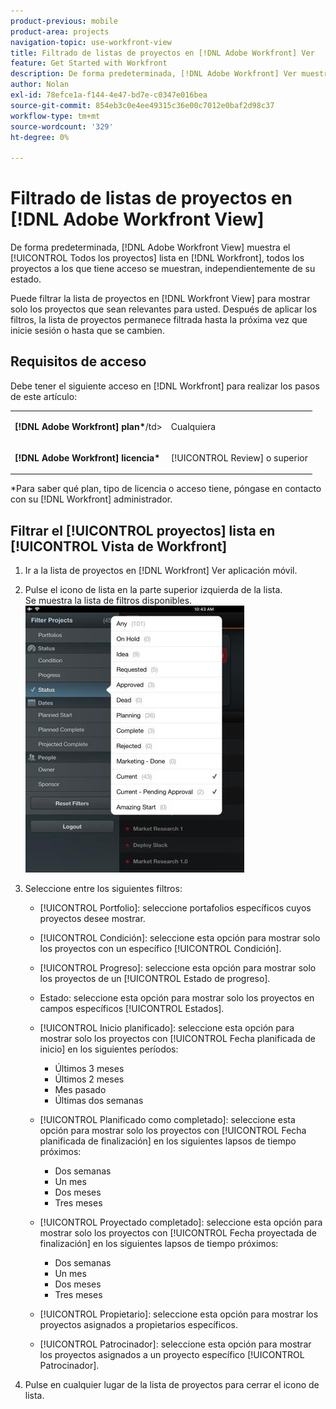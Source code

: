 ```yaml
---
product-previous: mobile
product-area: projects
navigation-topic: use-workfront-view
title: Filtrado de listas de proyectos en [!DNL Adobe Workfront] Ver
feature: Get Started with Workfront
description: De forma predeterminada, [!DNL Adobe Workfront] Ver muestra el [!UICONTROL Todos los proyectos] lista en [!DNL Workfront], todos los proyectos a los que tiene acceso se muestran, independientemente de su estado.
author: Nolan
exl-id: 78efce1a-f144-4e47-bd7e-c0347e016bea
source-git-commit: 854eb3c0e4ee49315c36e00c7012e0baf2d98c37
workflow-type: tm+mt
source-wordcount: '329'
ht-degree: 0%

---
```


# Filtrado de listas de proyectos en [!DNL Adobe Workfront View]

De forma predeterminada, [!DNL Adobe Workfront View] muestra el [!UICONTROL Todos los proyectos] lista en [!DNL Workfront], todos los proyectos a los que tiene acceso se muestran, independientemente de su estado.

Puede filtrar la lista de proyectos en [!DNL Workfront View] para mostrar solo los proyectos que sean relevantes para usted. Después de aplicar los filtros, la lista de proyectos permanece filtrada hasta la próxima vez que inicie sesión o hasta que se cambien.

## Requisitos de acceso

Debe tener el siguiente acceso en [!DNL Workfront] para realizar los pasos de este artículo:

<table style="table-layout:auto"> 
 <col> 
 </col> 
 <col> 
 </col> 
 <tbody> 
  <tr> 
   <td role="rowheader"><strong>[!DNL Adobe Workfront] plan*</strong>/td&gt; 
   <td> <p>Cualquiera</p> </td> 
  </tr> 
  <tr> 
   <td role="rowheader"><strong>[!DNL Adobe Workfront] licencia*</strong></td> 
   <td> <p>[!UICONTROL Review] o superior</p> </td> 
  </tr> 
 </tbody> 
</table>

&#42;Para saber qué plan, tipo de licencia o acceso tiene, póngase en contacto con su [!DNL Workfront] administrador.

## Filtrar el [!UICONTROL proyectos] lista en [!UICONTROL Vista de Workfront]

1. Ir a la lista de proyectos en [!DNL Workfront] Ver aplicación móvil.
1. Pulse el icono de lista en la parte superior izquierda de la lista.\
   Se muestra la lista de filtros disponibles.\
   ![WF_View_filters_050621.jpg](assets/wf-view-filters-050621-350x427.jpg)

1. Seleccione entre los siguientes filtros:

   * [!UICONTROL Portfolio]: seleccione portafolios específicos cuyos proyectos desee mostrar.
   * [!UICONTROL Condición]: seleccione esta opción para mostrar solo los proyectos con un específico [!UICONTROL Condición].
   * [!UICONTROL Progreso]: seleccione esta opción para mostrar solo los proyectos de un [!UICONTROL Estado de progreso].
   * Estado: seleccione esta opción para mostrar solo los proyectos en campos específicos [!UICONTROL Estados].
   * [!UICONTROL Inicio planificado]: seleccione esta opción para mostrar solo los proyectos con [!UICONTROL Fecha planificada de inicio] en los siguientes períodos:

      * Últimos 3 meses
      * Últimos 2 meses
      * Mes pasado
      * Últimas dos semanas
   * [!UICONTROL Planificado como completado]: seleccione esta opción para mostrar solo los proyectos con [!UICONTROL Fecha planificada de finalización] en los siguientes lapsos de tiempo próximos:

      * Dos semanas
      * Un mes
      * Dos meses
      * Tres meses
   * [!UICONTROL Proyectado completado]: seleccione esta opción para mostrar solo los proyectos con [!UICONTROL Fecha proyectada de finalización] en los siguientes lapsos de tiempo próximos:

      * Dos semanas
      * Un mes
      * Dos meses
      * Tres meses
   * [!UICONTROL Propietario]: seleccione esta opción para mostrar los proyectos asignados a propietarios específicos.
   * [!UICONTROL Patrocinador]: seleccione esta opción para mostrar los proyectos asignados a un proyecto específico [!UICONTROL Patrocinador].




1. Pulse en cualquier lugar de la lista de proyectos para cerrar el icono de lista.
